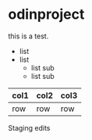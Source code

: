 # odinproject

this is a test.

- list
- list
    - list sub
    - list sub

| col1 | col2 | col3 |
|------|------|------|
|row | row | row |

Staging edits